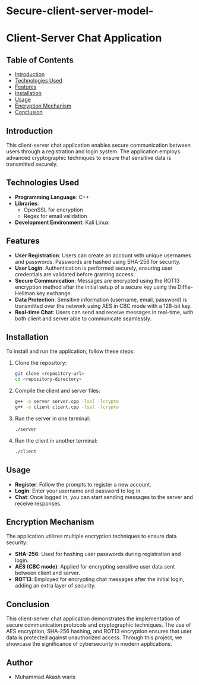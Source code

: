 # Secure-client-server-model-
# Client-Server Chat Application

## Table of Contents
- [Introduction](#introduction)
- [Technologies Used](#technologies-used)
- [Features](#features)
- [Installation](#installation)
- [Usage](#usage)
- [Encryption Mechanism](#encryption-mechanism)
- [Conclusion](#conclusion)

## Introduction
This client-server chat application enables secure communication between users through a registration and login system. The application employs advanced cryptographic techniques to ensure that sensitive data is transmitted securely.

## Technologies Used
- **Programming Language**: C++
- **Libraries**: 
  - OpenSSL for encryption
  - Regex for email validation
- **Development Environment**: Kali Linux

## Features
- **User Registration**: Users can create an account with unique usernames and passwords. Passwords are hashed using SHA-256 for security.
- **User Login**: Authentication is performed securely, ensuring user credentials are validated before granting access.
- **Secure Communication**: Messages are encrypted using the ROT13 encryption method after the initial setup of a secure key using the Diffie-Hellman key exchange.
- **Data Protection**: Sensitive information (username, email, password) is transmitted over the network using AES in CBC mode with a 128-bit key.
- **Real-time Chat**: Users can send and receive messages in real-time, with both client and server able to communicate seamlessly.

## Installation
To install and run the application, follow these steps:

1. Clone the repository:
   ```bash
   git clone <repository-url>
   cd <repository-directory>
   ```

2. Compile the client and server files:
   ```bash
   g++ -o server server.cpp -lssl -lcrypto
   g++ -o client client.cpp -lssl -lcrypto
   ```

3. Run the server in one terminal:
   ```bash
   ./server
   ```

4. Run the client in another terminal:
   ```bash
   ./client
   ```

## Usage
- **Register**: Follow the prompts to register a new account.
- **Login**: Enter your username and password to log in.
- **Chat**: Once logged in, you can start sending messages to the server and receive responses.

## Encryption Mechanism
The application utilizes multiple encryption techniques to ensure data security:

- **SHA-256**: Used for hashing user passwords during registration and login.
- **AES (CBC mode)**: Applied for encrypting sensitive user data sent between client and server.
- **ROT13**: Employed for encrypting chat messages after the initial login, adding an extra layer of security.

## Conclusion
This client-server chat application demonstrates the implementation of secure communication protocols and cryptographic techniques. The use of AES encryption, SHA-256 hashing, and ROT13 encryption ensures that user data is protected against unauthorized access. Through this project, we showcase the significance of cybersecurity in modern applications.

## Author
- Muhammad  Akash waris
